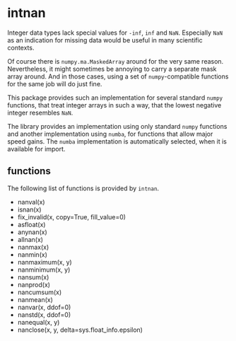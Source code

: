 # intnan

Integer data types lack special values for `-inf`, `inf` and `NaN`. Especially
`NaN` as an indication for missing data would be useful in many scientific contexts.

Of course there is `numpy.ma.MaskedArray` around for the very same reason. Nevertheless,
it might sometimes be annoying to carry a separate mask array around. And in those cases,
using a set of `numpy`-compatible functions for the same job will do just fine.

This package provides such an implementation for several standard `numpy` functions, that 
treat integer arrays in such a way, that the lowest negative integer resembles `NaN`.

The library provides an implementation using only standard `numpy` functions and
another implementation using `numba`, for functions that allow major speed gains. 
The `numba` implementation is automatically selected, when it is available for import.

## functions

The following list of functions is provided by `intnan`.

- nanval(x)
- isnan(x)
- fix_invalid(x, copy=True, fill_value=0)
- asfloat(x)
- anynan(x)
- allnan(x)
- nanmax(x)
- nanmin(x)
- nanmaximum(x, y)
- nanminimum(x, y)
- nansum(x)
- nanprod(x)
- nancumsum(x)
- nanmean(x)
- nanvar(x, ddof=0)
- nanstd(x, ddof=0)
- nanequal(x, y)
- nanclose(x, y, delta=sys.float_info.epsilon)
